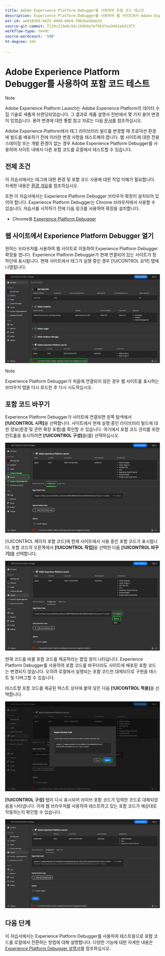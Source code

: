 ```yaml
---
title: Adobe Experience Platform Debugger을 사용하여 포함 코드 테스트
description: Experience Platform Debugger를 사용하여 웹 사이트에서 Adobe Experience Platform에 대한 다양한 포함 코드를 로컬에서 테스트하는 방법을 알아봅니다.
exl-id: ae6183b9-0d25-49d0-b0e9-f8b5ba58ab33
source-git-commit: f129c215ebc5dc169b9a7ef9b3faa3463ab413f3
workflow-type: tm+mt
source-wordcount: '500'
ht-degree: 34%

---
```


# Adobe Experience Platform Debugger를 사용하여 포함 코드 테스트

>[!NOTE]
>
>Adobe Experience Platform Launch는 Adobe Experience Platform의 데이터 수집 기술로 새롭게 브랜딩되었습니다. 그 결과로 제품 설명서 전반에서 몇 가지 용어 변경이 있었습니다. 용어 변경에 대한 통합 참고 자료는 다음 [문서](../../term-updates.md)를 참조하십시오.

Adobe Experience Platform에서 태그 라이브러리 빌드를 변경할 때 프로덕션 환경에 빌드를 배포하기 전에 이러한 변경 사항을 테스트해야 합니다. 웹 사이트에 대한 전용 스테이징 또는 개발 환경이 없는 경우 Adobe Experience Platform Debugger를 사용하여 사이트 내에서 다른 포함 코드를 로컬에서 테스트할 수 있습니다.

## 전제 조건

이 자습서에서는 태그에 대한 환경 및 포함 코드 사용에 대한 작업 이해가 필요합니다. 자세한 내용은 [환경 개요](./environments.md)를 참조하십시오.

또한 이 자습서에서는 Experience Platform Debugger 브라우저 확장이 설치되어 있어야 합니다. Experience Platform Debugger는 Chrome 브라우저에서 사용할 수 있습니다. 자습서를 시작하기 전에 다음 링크를 사용하여 확장을 설치합니다.

* Chrome용 [Experience Platform Debugger](https://chrome.google.com/webstore/detail/adobe-experience-platform/bfnnokhpnncpkdmbokanobigaccjkpob)

## 웹 사이트에서 Experience Platform Debugger 열기

원하는 브라우저를 사용하여 웹 사이트로 이동하여 Experience Platform Debugger 확장을 엽니다. Experience Platform Debugger가 현재 연결되어 있는 사이트가 창 하단에 표시됩니다. 현재 사이트에서 태그가 실행 중인 경우 [!UICONTROL 요약] 탭에 나열됩니다.

![](./images/embed-code-testing/summary.png)

>[!NOTE]
>
>Experience Platform Debugger가 처음에 연결되지 않은 경우 웹 사이트를 표시하는 브라우저 탭을 다시 로드한 후 다시 시도하십시오.

## 포함 코드 바꾸기

Experience Platform Debugger가 사이트에 연결되면 왼쪽 탐색에서 **[!UICONTROL 시작]**&#x200B;을 선택합니다. 사이트에서 현재 실행 중인 라이브러리 빌드에 대한 정보(환경 및 관련 확장 포함)를 확인할 수 있습니다. 여기에서 포함 코드 관리를 위한 컨트롤을 표시하려면 **[!UICONTROL 구성]**&#x200B;을(를) 선택하십시오.

![](./images/embed-code-testing/launch-tab.png)

[!UICONTROL 페이지 포함 코드]에 현재 사이트에서 사용 중인 포함 코드가 표시됩니다. 포함 코드의 오른쪽에서 **[!UICONTROL 작업]**&#x200B;을 선택한 다음 **[!UICONTROL 바꾸기]**&#x200B;를 선택합니다.

![](./images/embed-code-testing/replace.png)

현재 코드를 바꿀 포함 코드를 제공하라는 팝업 창이 나타납니다. Experience Platform Debugger를 사용하여 포함 코드를 바꾸더라도 사이트에 배포된 포함 코드는 변경되지 않습니다. 오히려 로컬에서 실행되는 포함 코드만 대체되므로 구현을 테스트 및 디버그할 수 있습니다.

테스트할 포함 코드를 제공된 텍스트 상자에 붙여 넣은 다음 **[!UICONTROL 적용]**&#x200B;을 선택합니다.

![](./images/embed-code-testing/paste-code.png)

**[!UICONTROL 구성]** 탭이 다시 표시되어 라이브 포함 코드가 입력한 코드로 대체되었음을 나타냅니다. 이제 웹 브라우저를 사용하여 테스트하고 있는 포함 코드가 예상대로 작동하는지 확인할 수 있습니다.

![](./images/embed-code-testing/code-replaced.png)

## 다음 단계

이 자습서에서는 Experience Platform Debugger를 사용하여 테스트용으로 포함 코드를 로컬에서 전환하는 방법에 대해 설명합니다. 다양한 기능에 대한 자세한 내용은 [Experience Platform Debugger 설명서](../../../debugger/home.md)를 참조하십시오.
